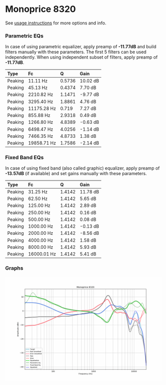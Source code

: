 # Monoprice 8320
See [usage instructions](https://github.com/jaakkopasanen/AutoEq#usage) for more options and info.

### Parametric EQs
In case of using parametric equalizer, apply preamp of **-11.77dB** and build filters manually
with these parameters. The first 5 filters can be used independently.
When using independent subset of filters, apply preamp of **-11.77dB**.

| Type    | Fc          |      Q | Gain     |
|:--------|:------------|:-------|:---------|
| Peaking | 11.11 Hz    | 0.5736 | 10.02 dB |
| Peaking | 45.13 Hz    | 0.4374 | 7.70 dB  |
| Peaking | 2210.82 Hz  | 1.1471 | -9.77 dB |
| Peaking | 3295.40 Hz  | 1.8861 | 4.76 dB  |
| Peaking | 11175.28 Hz | 0.719  | 7.27 dB  |
| Peaking | 855.88 Hz   | 2.9318 | 0.49 dB  |
| Peaking | 1266.80 Hz  | 4.8389 | -0.63 dB |
| Peaking | 6498.47 Hz  | 4.0256 | -1.14 dB |
| Peaking | 7466.35 Hz  | 4.8733 | 1.38 dB  |
| Peaking | 19858.71 Hz | 1.7586 | -2.14 dB |

### Fixed Band EQs
In case of using fixed band (also called graphic) equalizer, apply preamp of **-13.57dB**
(if available) and set gains manually with these parameters.

| Type    | Fc          |      Q | Gain     |
|:--------|:------------|:-------|:---------|
| Peaking | 31.25 Hz    | 1.4142 | 11.78 dB |
| Peaking | 62.50 Hz    | 1.4142 | 5.65 dB  |
| Peaking | 125.00 Hz   | 1.4142 | 2.89 dB  |
| Peaking | 250.00 Hz   | 1.4142 | 0.16 dB  |
| Peaking | 500.00 Hz   | 1.4142 | 0.08 dB  |
| Peaking | 1000.00 Hz  | 1.4142 | -0.13 dB |
| Peaking | 2000.00 Hz  | 1.4142 | -8.56 dB |
| Peaking | 4000.00 Hz  | 1.4142 | 1.58 dB  |
| Peaking | 8000.00 Hz  | 1.4142 | 5.93 dB  |
| Peaking | 16000.01 Hz | 1.4142 | 5.41 dB  |

### Graphs
![](./Monoprice%208320.png)